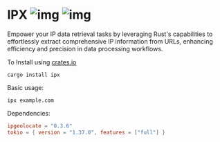# IPX ![img](https://img.shields.io/crates/v/ipx?style=flat-square&logo=rust) ![img](https://img.shields.io/crates/l/ipx?style=flat-square)

Empower your IP data retrieval tasks by leveraging Rust's capabilities to effortlessly extract comprehensive IP information from URLs, enhancing efficiency and precision in data processing workflows.

To Install using [crates.io](https://crates.io)

```shell
cargo install ipx
```

Basic usage:

```shell
ipx example.com
```

Dependencies:

```toml
ipgeolocate = "0.3.6"
tokio = { version = "1.37.0", features = ["full"] }
```
